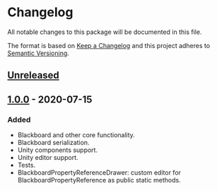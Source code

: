 # Changelog

All notable changes to this package will be documented in this file.

The format is based on [Keep a Changelog](http://keepachangelog.com/en/1.0.0/)
and this project adheres to [Semantic Versioning](http://semver.org/spec/v2.0.0.html).

## [Unreleased]

## [1.0.0] - 2020-07-15

### Added

- Blackboard and other core functionality.
- Blackboard serialization.
- Unity components support.
- Unity editor support.
- Tests.
- BlackboardPropertyReferenceDrawer:
custom editor for BlackboardPropertyReference as public static methods.

[unreleased]: https://github.com/ZorPastaman/Event-Based-Blackboard/compare/v1.0.0...HEAD
[1.0.0]: https://github.com/ZorPastaman/Event-Based-Blackboard/releases/tag/v1.0.0

